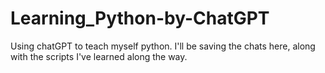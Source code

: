 # Learning_Python-by-ChatGPT
Using chatGPT to teach myself python. I'll be saving the chats here, along with the scripts I've learned along the way.
